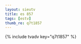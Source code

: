 ```yaml
--- 
layout: sieutv
title: es 857
tags: [estv]
thumb_re: q7t1857
---
```

{% include tvadv key="q7t1857" %} 
